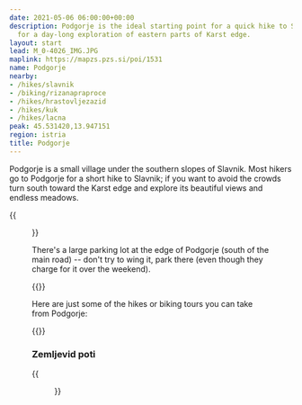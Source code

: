 ```yaml
---
date: 2021-05-06 06:00:00+00:00
description: Podgorje is the ideal starting point for a quick hike to Slavnik, or
  for a day-long exploration of eastern parts of Karst edge.
layout: start
lead: M_0-4026_IMG.JPG
maplink: https://mapzs.pzs.si/poi/1531
name: Podgorje
nearby:
- /hikes/slavnik
- /biking/rizanapraproce
- /hikes/hrastovljezazid
- /hikes/kuk
- /hikes/lacna
peak: 45.531420,13.947151
region: istria
title: Podgorje
---
```

Podgorje is a small village under the southern slopes of Slavnik. Most hikers go to Podgorje for a short hike to Slavnik; if you want to avoid the crowds turn south toward the Karst edge and explore its beautiful views and endless meadows.

{{<figure src="M_0-4026_IMG.JPG" caption="Podgorje from Kojnik">}} 

There's a large parking lot at the edge of Podgorje (south of the main road) -- don't try to wing it, park there (even though they charge for it over the weekend).

{{<start-details>}}

Here are just some of the hikes or biking tours you can take from Podgorje:

{{<start-hike-list>}}

### Zemljevid poti

{{<figure src="M_0-4055_IMG.JPG" caption="Zemljevid poti v okolici Podgorja">}}
